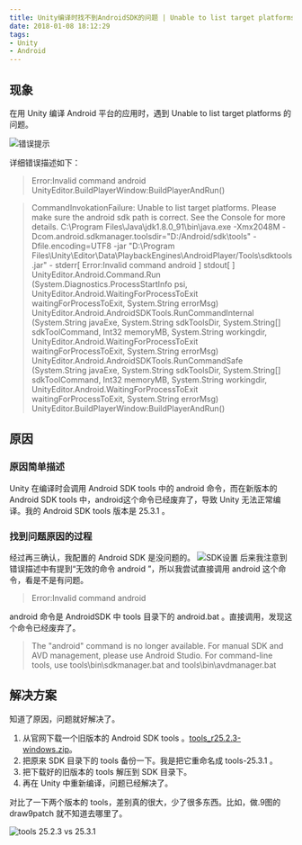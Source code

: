 ```yaml
---
title: Unity编译时找不到AndroidSDK的问题 | Unable to list target platforms
date: 2018-01-08 18:12:29
tags:
- Unity
- Android
---
```

## 现象
在用 Unity 编译 Android 平台的应用时，遇到 Unable to list target platforms 的问题。

![错误提示](http://upload-images.jianshu.io/upload_images/196189-9153d06c787e7c2b.png?imageMogr2/auto-orient/strip%7CimageView2/2/w/1240)<!-- more -->

详细错误描述如下：
> Error:Invalid command android
UnityEditor.BuildPlayerWindow:BuildPlayerAndRun()

> CommandInvokationFailure: Unable to list target platforms. Please make sure the android sdk path is correct. See the Console for more details. 
C:\Program Files\Java\jdk1.8.0_91\bin\java.exe -Xmx2048M -Dcom.android.sdkmanager.toolsdir="D:/Android/sdk\tools" -Dfile.encoding=UTF8 -jar "D:\Program Files\Unity\Editor\Data\PlaybackEngines\AndroidPlayer/Tools\sdktools.jar" -
> stderr[
Error:Invalid command android
]
stdout[
> ]
UnityEditor.Android.Command.Run (System.Diagnostics.ProcessStartInfo psi, UnityEditor.Android.WaitingForProcessToExit waitingForProcessToExit, System.String errorMsg)
UnityEditor.Android.AndroidSDKTools.RunCommandInternal (System.String javaExe, System.String sdkToolsDir, System.String[] sdkToolCommand, Int32 memoryMB, System.String workingdir, UnityEditor.Android.WaitingForProcessToExit waitingForProcessToExit, System.String errorMsg)
UnityEditor.Android.AndroidSDKTools.RunCommandSafe (System.String javaExe, System.String sdkToolsDir, System.String[] sdkToolCommand, Int32 memoryMB, System.String workingdir, UnityEditor.Android.WaitingForProcessToExit waitingForProcessToExit, System.String errorMsg)
UnityEditor.BuildPlayerWindow:BuildPlayerAndRun()

## 原因
### 原因简单描述
Unity 在编译时会调用 Android SDK tools 中的 android 命令，而在新版本的 Android SDK tools 中，android这个命令已经废弃了，导致 Unity 无法正常编译。我的 Android SDK tools 版本是 25.3.1 。
### 找到问题原因的过程
经过再三确认，我配置的 Android SDK 是没问题的。
![SDK设置](http://upload-images.jianshu.io/upload_images/196189-5b2c7c2750b37566.png?imageMogr2/auto-orient/strip%7CimageView2/2/w/1240 "SDK设置")
后来我注意到错误描述中有提到“无效的命令 android ”，所以我尝试直接调用 android 这个命令，看是不是有问题。
> Error:Invalid command android

android 命令是 AndroidSDK 中 tools 目录下的 android.bat 。直接调用，发现这个命令已经废弃了。
> The "android" command is no longer available.
For manual SDK and AVD management, please use Android Studio.
For command-line tools, use
tools\bin\sdkmanager.bat and tools\bin\avdmanager.bat

## 解决方案
知道了原因，问题就好解决了。
1. 从官网下载一个旧版本的 Android SDK tools 。[tools_r25.2.3-windows.zip](https://dl.google.com/android/repository/tools_r25.2.3-windows.zip)。
1. 把原来 SDK 目录下的 tools 备份一下。我是把它重命名成 tools-25.3.1 。
1. 把下载好的旧版本的 tools 解压到 SDK 目录下。
1. 再在 Unity 中重新编译，问题已经解决了。

对比了一下两个版本的 tools，差别真的很大，少了很多东西。比如，做.9图的 draw9patch 就不知道去哪里了。

![tools 25.2.3 vs 25.3.1](http://upload-images.jianshu.io/upload_images/196189-287b910ccfd1f58a.png?imageMogr2/auto-orient/strip%7CimageView2/2/w/1240 "tools 25.2.3 vs 25.3.1")
